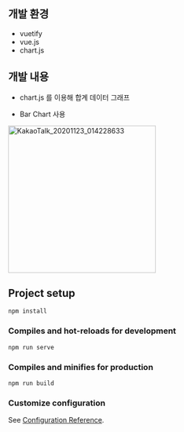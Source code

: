 
## 개발 환경
  - vuetify
  - vue.js
  - chart.js
  
 
## 개발 내용
  - chart.js 를 이용해 합계 데이터 그래프 

  - Bar Chart 사용

   <img width="300" alt="KakaoTalk_20201123_014228633" src="https://user-images.githubusercontent.com/66682208/99968479-84437300-2ddc-11eb-9a15-fd6ed4f27624.png">








## Project setup
```
npm install
```

### Compiles and hot-reloads for development
```
npm run serve
```

### Compiles and minifies for production
```
npm run build
```

### Customize configuration
See [Configuration Reference](https://cli.vuejs.org/config/).
